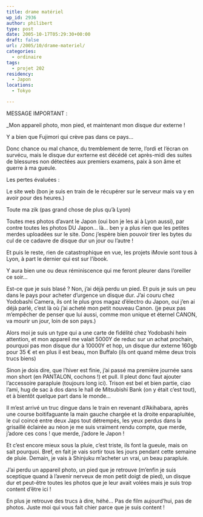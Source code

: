 ```yaml
---
title: drame matériel
wp_id: 2936
author: philibert
type: post
date: 2005-10-17T05:29:30+00:00
draft: false
url: /2005/10/drame-materiel/
categories:
  - ordinaire
tags:
  - projet 202
residency:
  - Japon
locations:
  - Tokyo

---
```

MESSAGE IMPORTANT :
  
_Mon appareil photo, mon pied, et maintenant mon disque dur externe !
  
Y a bien que Fujimori qui crève pas dans ce pays&#8230;
  
Donc chance ou mal chance, du tremblement de terre, l&rsquo;ordi et l&rsquo;écran on survécu, mais le disque dur exrterne est décédé cet après-midi des suites de blessures non détectées aux premiers examens, paix à son âme et guerre à ma gueule.</p> 

Les pertes évaluées :
  
Le site web (bon je suis en train de le récupérer sur le serveur mais va y en avoir pour des heures.)

Toute ma zik (pas grand chose de plus qu&rsquo;à Lyon)

Toutes mes photos d&rsquo;avant le Japon (oui bon je les ai à Lyon aussi), par contre toutes les photos DU Japon&#8230; là&#8230; ben y a plus rien que les petites merdes uploadées sur le site. Donc j&rsquo;espère bien pouvoir tirer les bytes du cul de ce cadavre de disque dur un jour ou l&rsquo;autre !

Et puis le reste, rien de catastrophique en vue, les projets iMovie sont tous à Lyon, à part le dernier qui est sur l&rsquo;ibook.

Y aura bien une ou deux réminiscence qui me feront pleurer dans l&rsquo;oreiller ce soir&#8230;</em>

Est-ce que je suis blasé ? Non, j&rsquo;ai déjà perdu un pied. Et puis je suis un peu dans le pays pour acheter d&rsquo;urgence un disque dur. J&rsquo;ai couru chez Yodobashi Camera, ils ont le plus gros magaz d&rsquo;électro du Japon, oui j&rsquo;en ai déjà parlé, c&rsquo;est là où j&rsquo;ai acheté mon petit nouveau Canon. (je peux pas m&#8217;empêcher de penser que lui aussi, comme mon unique et éternel CANON, va mourir un jour, loin de son pays.)
  
Alors moi je suis un type qui a une carte de fidélité chez Yodobashi hein attention, et mon appareil me valait 5000Y de reduc sur un achat prochain, pourquoi pas mon disque dur à 10000Y et hop, un disque dur externe 160gb pour 35 € et en plus il est beau, mon Buffalo (ils ont quand même deux trois trucs biens)

Sinon je dois dire, que l&rsquo;hiver est finie, j&rsquo;ai passé ma première journée sans mon short (en PANTALON, cochons !) et pull. Il pleut donc faut ajouter l&rsquo;accessoire parapluie (toujours long ici). Trison est bel et bien partie, ciao l&rsquo;ami, hug de sac à dos dans le hall de Mitsubishi Bank (on y était c&rsquo;est tout), et à bientôt quelque part dans le monde&#8230;

Il m&rsquo;est arrivé un truc dingue dans le train en revenant d&rsquo;Akihabara, après une course boitifaguante la main gauche chargée et la droite enparapluitée, le cul coincé entre deux Japs tout détrempés, les yeux perdus dans la grisaillé éclairée au néon je me suis vraiment rendu compte, que merde, j&rsquo;adore ces cons ! que merde, j&rsquo;adore le Japon !
  
Et c&rsquo;est encore mieux sous la pluie, c&rsquo;est triste, ils font la gueule, mais on sait pourquoi. Bref, en fait je vais sortir tous les jours pendant cette semaine de pluie. Demain, je vais à Shinjuku m&rsquo;acheter un vrai, un beau parapluie.

J&rsquo;ai perdu un appareil photo, un pied que je retrouve (m&rsquo;enfin je suis sceptique quand à l&rsquo;avenir nerveux de mon petit doigt de pied), un disque dur et peut-être toutes les photos que je leur avait volées mais je suis trop content d&rsquo;être ici !

En plus je retrouve des trucs à dire, héhé&#8230; Pas de film aujourd&rsquo;hui, pas de photos. Juste moi qui vous fait chier parce que je suis content !